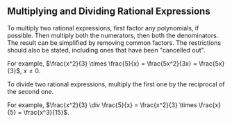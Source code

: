 Multiplying and Dividing Rational Expressions
-------


To multiply two rational expressions, first factor any polynomials, if possible. Then multiply both the numerators, then both the denominators. The result can be simplified by removing common factors. The restrictions should also be stated, including ones that have been "cancelled out".

For example, $\frac{x^2}{3} \times \frac{5}{x} = \frac{5x^2}{3x} = \frac{5x}{3}$, $x \ne 0$.

To divide two rational expressions, multiply the first one by the reciprocal of the second one.

For example, $\frac{x^2}{3} \div \frac{5}{x} = \frac{x^2}{3} \times \frac{x}{5} = \frac{x^3}{15}$.
